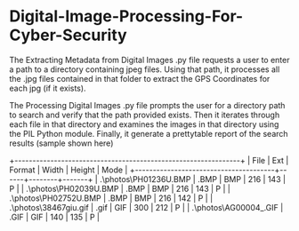 # Digital-Image-Processing-For-Cyber-Security

The Extracting Metadata from Digital Images .py file requests a user to enter a path to a directory containing jpeg files. Using that path, it processes all the .jpg files contained in that folder to extract the GPS Coordinates for each jpg (if it exists).

The Processing Digital Images .py file prompts the user for a directory path to search and verify that the path provided exists. Then it iterates through each file in that directory and examines the images in that directory using the PIL Python module. Finally, it generate a prettytable report of the search results (sample shown here)

+---------------------------------------------------------------+
| File                  | Ext  | Format | Width | Height | Mode |
+---------------------------------------+------+--------+-------+
| .\photos\PH01236U.BMP | .BMP | BMP    | 216    | 143   | P |
| .\photos\PH02039U.BMP | .BMP | BMP    | 216    | 143   | P |
| .\photos\PH02752U.BMP | .BMP | BMP    | 216    | 142   | P |
| .\photos\38467giu.gif | .gif | GIF    | 300    | 212   | P |
| .\photos\AG00004_.GIF | .GIF | GIF    | 140    | 135   | P |
